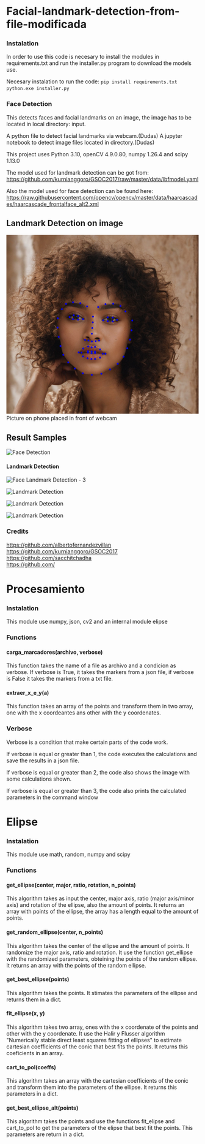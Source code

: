 # Facial-landmark-detection-from-file-modificada

### Instalation

In order to use this code is necesary to install the modules in requirements.txt and run the installer.py program to download the models use.

Necesary instalation to run the code:
    `pip install requirements.txt`
    `python.exe installer.py`

### Face Detection

This detects faces and facial landmarks on an image, the image has to be located in local directory: input.

A python file to detect facial landmarks via webcam.(Dudas)
A jupyter notebook to detect image files located in directory.(Dudas)

This project uses Python 3.10, openCV 4.9.0.80, numpy 1.26.4 and scipy 1.13.0

The model used for landmark detection can be got from: 
https://github.com/kurnianggoro/GSOC2017/raw/master/data/lbfmodel.yaml

Also the model used for face detection can be found here:
https://raw.githubusercontent.com/opencv/opencv/master/data/haarcascades/haarcascade_frontalface_alt2.xml


## Landmark Detection on image

![Landmark Detection](face-detect.jpg)
<br>Picture on phone placed in front of webcam

## Result Samples

![Face Detection](face-detection.jpg)

#### Landmark Detection

![Face Landmark Detection - 3](3-landmark-detections.jpg)

![Landmark Detection](zoomed-in1.jpg)

![Landmark Detection](zoomed-in2.jpg)

![Landmark Detection](zoomed-in3.jpg)



### Credits

https://github.com/albertofernandezvillan
<br>https://github.com/kurnianggoro/GSOC2017
<br>https://github.com/sacchitchadha
<br>https://github.com/

# Procesamiento

### Instalation

This module use numpy, json, cv2 and an internal module elipse

### Functions

#### carga_marcadores(archivo, verbose)

This function takes the name of a file as archivo and a condicion as verbose. If verbose is True, it takes the markers from a json file, if verbose is False it takes the markers from a txt file.

#### extraer_x_e_y(a)

This function takes an array of the points and transform them in two array, one with the x coordeantes ans other with the y coordenates.

### Verbose

Verbose is a condition that make certain parts of the code work. 

If verbose is equal or greater than 1, the code executes the calculations and save the results in a json file.

If verbose is equal or greater than 2, the code also shows the image with some calculations shown.

If verbose is equal or greater than 3, the code also prints the calculated parameters in the command window


# Elipse

### Instalation

This module use math, random, numpy and scipy

### Functions

#### get_ellipse(center, major, ratio, rotation, n_points)

This algorithm takes as input the center, major axis, ratio (major axis/minor axis) and rotation of the ellipse, also the amount of points. It returns an array with points of the ellipse, the array has a length equal to the amount of points.


#### get_random_ellipse(center, n_points)

This algorithm takes the center of the ellipse and the amount of points. It randomize the major axis, ratio and rotation. It use the function get_ellipse with the randomized parameters, obteining the points of the random ellipse. It returns an array with the points of the random ellipse.

#### get_best_ellipse(points)

This algorithm takes the points. It stimates the parameters of the ellipse and returns them in a dict.

#### fit_ellipse(x, y)

This algorithm takes two array, ones with the x coordenate of the points and other with the y coordenate. It use the Halir y Flusser algorithm "Numerically stable direct least squares fitting of ellipses" to estimate cartesian coefficients of the conic that best fits the points. It returns this coeficients in an array.

#### cart_to_pol(coeffs)

This algorithm takes an array with the cartesian coefficients of the conic and transform them into the parameters of the ellipse. It returns this parameters in a dict.

#### get_best_ellipse_alt(points)

This algorithm takes the points and use the functions fit_elipse and cart_to_pol to get the parameters of the elipse that best fit the points. This parameters are return in a dict.
